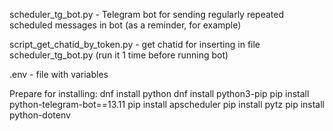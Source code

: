 scheduler_tg_bot.py - Telegram bot for sending regularly repeated scheduled messages in bot (as a reminder, for example)

script_get_chatid_by_token.py - get chatid for inserting in file scheduler_tg_bot.py (run it 1 time before running bot)

.env - file with variables



Prepare for installing:
dnf install python
dnf install python3-pip
pip install python-telegram-bot==13.11
pip install apscheduler
pip install pytz
pip install python-dotenv
